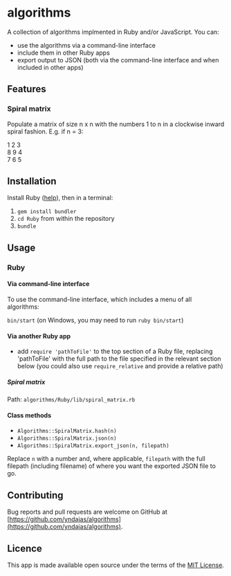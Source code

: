 # algorithms

A collection of algorithms implmented in Ruby and/or JavaScript. You can:

- use the algorithms via a command-line interface
- include them in other Ruby apps
- export output to JSON (both via the command-line interface and when included in other apps)

## Features

### Spiral matrix

Populate a matrix of size n x n with the numbers 1 to n in a clockwise inward spiral fashion. E.g. if n = 3:

1 2 3<br/>
8 9 4<br/>
7 6 5

## Installation

Install Ruby ([help](https://www.ruby-lang.org/en/documentation/installation)</a>), then in a terminal:

1. `gem install bundler`
2. `cd Ruby` from within the repository
3. `bundle`

## Usage

### Ruby

#### Via command-line interface

To use the command-line interface, which includes a menu of all algorithms:

`bin/start` (on Windows, you may need to run `ruby bin/start`)

#### Via another Ruby app

- add `require 'pathToFile'` to the top section of a Ruby file, replacing 'pathToFile' with the full path to the file specified in the relevant section below (you could also use `require_relative` and provide a relative path)

##### Spiral matrix

Path: `algorithms/Ruby/lib/spiral_matrix.rb`

#### Class methods

- `Algorithms::SpiralMatrix.hash(n)`
- `Algorithms::SpiralMatrix.json(n)`
- `Algorithms::SpiralMatrix.export_json(n, filepath)`

Replace `n` with a number and, where applicable, `filepath` with the full filepath (including filename) of where you want the exported JSON file to go.

## Contributing

Bug reports and pull requests are welcome on GitHub at [https://github.com/yndajas/algorithms](https://github.com/yndajas/algorithms).

## Licence

This app is made available open source under the terms of the [MIT License](https://opensource.org/licenses/MIT).
